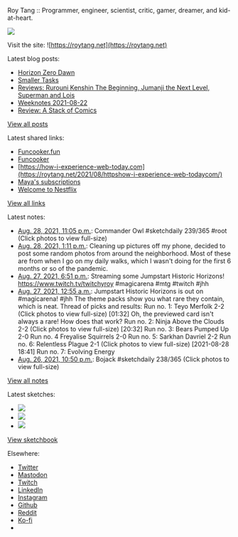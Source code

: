 Roy Tang :: Programmer, engineer, scientist, critic, gamer, dreamer, and kid-at-heart.

![](https://roytang.net/static/img/profile.jpg)

Visit the site: ![https://roytang.net](https://roytang.net)

Latest blog posts:

- [Horizon Zero Dawn](https://roytang.net/2021/08/horizon-zero-dawn/)
- [Smaller Tasks](https://roytang.net/2021/08/smaller-tasks/)
- [Reviews: Rurouni Kenshin The Beginning, Jumanji the Next Level, Superman and Lois](https://roytang.net/2021/08/rktb-jtnl-sl/)
- [Weeknotes 2021-08-22](https://roytang.net/2021/08/weeknotes-2021-08-22/)
- [Review: A Stack of Comics](https://roytang.net/2021/08/stack-of-comics/)

[View all posts](https://roytang.net/blog)

Latest shared links:

- [Funcooker.fun](https://roytang.net/2021/08/52eef896e37ef921a0b250864974e14c/)
- [Funcooker](https://roytang.net/2021/08/funcooker/)
- [https://how-i-experience-web-today.com](https://roytang.net/2021/08/httpshow-i-experience-web-todaycom/)
- [Maya&#x27;s subscriptions](https://roytang.net/2021/08/mayas-subscriptions/)
- [Welcome to Nestflix](https://roytang.net/2021/08/welcome-to-nestflix/)

[View all links](https://roytang.net/links)

Latest notes:

- [Aug. 28, 2021, 11:05 p.m.](https://roytang.net/2021/08/1431634121776721923/): Commander Owl #sketchdaily 239/365 #root (Click photos to view full-size)
- [Aug. 28, 2021, 1:11 p.m.](https://roytang.net/2021/08/pandemic-photo-dump/): Cleaning up pictures off my phone, decided to post some random photos from around the neighborhood. Most of these are from when I go on my daily walks, which I wasn&#x27;t doing for the first 6 months or so of the pandemic.
- [Aug. 27, 2021, 6:51 p.m.](https://roytang.net/2021/08/1431207751229878277/): Streaming some Jumpstart Historic Horizons! https://www.twitch.tv/twitchyroy #magicarena #mtg #twitch #jhh
- [Aug. 27, 2021, 12:55 a.m.](https://roytang.net/2021/08/1430936936240214026/): Jumpstart Historic Horizons is out on #magicarena! #jhh The theme packs show you what rare they contain, which is neat. Thread of picks and results: Run no. 1: Teyo Merfolk 2-2 (Click photos to view full-size) [01:32] Oh, the previewed card isn&#x27;t always a rare! How does that work? Run no. 2: Ninja Above the Clouds 2-2 (Click photos to view full-size) [20:32] Run no. 3: Bears Pumped Up 2-0 Run no. 4 Freyalise Squirrels 2-0 Run no. 5: Sarkhan Davriel 2-2 Run no. 6: Relentless Plague 2-1 (Click photos to view full-size) [2021-08-28 18:41] Run no. 7: Evolving Energy
- [Aug. 26, 2021, 10:50 p.m.](https://roytang.net/2021/08/1430905427185704960/): Bojack #sketchdaily 238/365 (Click photos to view full-size)

[View all notes](https://roytang.net/notes)

Latest sketches:


- ![](https://roytang.net/media/cache/65/13/6513ac64d5eb4f53626cb4f1c86beecd.jpg)
- ![](https://roytang.net/media/cache/13/f1/13f1dbcf81e352bf42dfaf621da4db28.jpg)
- ![](https://roytang.net/media/cache/6f/aa/6faa1ae25d95eea29dc9d2f56a681b4c.jpg)

[View sketchbook](https://roytang.net/albums/sketchbook)


Elsewhere:

- [Twitter](https://twitter.com/roytang)
- [Mastodon](https://mastodon.technology/@roytang)
- [Twitch](https://twitch.tv/twitchyroy)
- [LinkedIn](https://www.linkedin.com/in/roytang)
- [Instagram](https://instagram.com/roytang0400)
- [Github](https://github.com/roytang)
- [Reddit](https://reddit.com/u/hungryroy)
- [Ko-fi](https://ko-fi.com/roytang)
- [](mailto:hello@roytang.net)